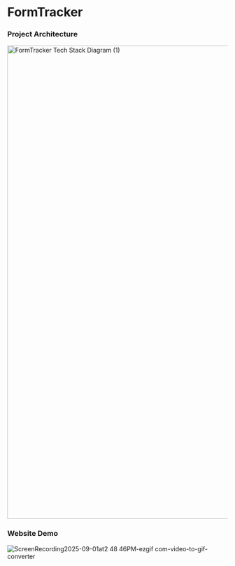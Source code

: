 # FormTracker
### Project Architecture
<img width="1920" height="1080" alt="FormTracker Tech Stack Diagram (1)" src="https://github.com/user-attachments/assets/10927686-6650-43ce-8c87-5e24c75268f2" />

### Website Demo

![ScreenRecording2025-09-01at2 48 46PM-ezgif com-video-to-gif-converter](https://github.com/user-attachments/assets/38fd5667-0563-4a75-bf78-63e15ebc309a)
